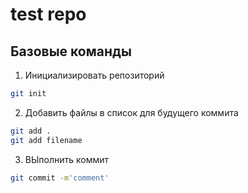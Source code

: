 # test repo

## Базовые команды

1. Инициализировать репозиторий

```bash
git init
```

2. Добавить файлы в список для будущего коммита

```bash
git add .
git add filename
```

3. ВЫполнить коммит

```bash
git commit -m'comment'
```
